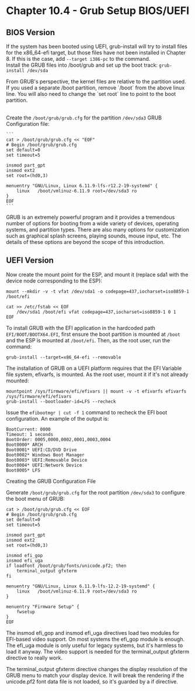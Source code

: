 # Chapter 10.4 - Grub Setup BIOS/UEFI

## BIOS Version

If the system has been booted using UEFI, grub-install will try to install files for the x86_64-efi target,
but those files have not been installed in Chapter 8. If this is the case, add `--target i386-pc` to the command.
<br>
Install the GRUB files into /boot/grub and set up the boot track: `grub-install /dev/sda`

<p>From GRUB's perspective, the kernel files are relative to the partition used. If you used a separate /boot partition, remove `/boot` from the above linux line. You will also need to change the `set root` line to point to the boot partition.</p>

<br>Create the `/boot/grub/grub.cfg` for the partition `/dev/sda3` GRUB Configuration file:

    ```
    cat > /boot/grub/grub.cfg << "EOF"
    # Begin /boot/grub/grub.cfg
    set default=0
    set timeout=5

    insmod part_gpt
    insmod ext2
    set root=(hd0,3)

    menuentry "GNU/Linux, Linux 6.11.9-lfs-r12.2-19-systemd" {
        linux   /boot/vmlinuz-6.11.9 root=/dev/sda3 ro
    }
    EOF
    ```
    
<p>GRUB is an extremely powerful program and it provides a tremendous number of options for booting from a wide variety of devices, operating systems, and partition types. There are also many options for customization such as graphical splash screens, playing sounds, mouse input, etc. The details of these options are beyond the scope of this introduction.</p>

## UEFI Version

Now create the mount point for the ESP, and mount it (replace sda1 with the device node corresponding to the ESP):

    mount --mkdir -v -t vfat /dev/sda1 -o codepage=437,iocharset=iso8859-1 /boot/efi

    cat >> /etc/fstab << EOF
        /dev/sda1 /boot/efi vfat codepage=437,iocharset=iso8859-1 0 1
    EOF
    
To install GRUB with the EFI application in the hardcoded path `EFI/BOOT/BOOTX64.EFI`, first ensure the boot partition is mounted at `/boot` and the ESP is mounted at `/boot/efi`. Then, as the root user, run the command:

    grub-install --target=x86_64-efi --removable
    
The installation of GRUB on a UEFI platform requires that the EFI Variable file system, efivarfs, is mounted. As the root user, mount it if it's not already mounted: 

    mountpoint /sys/firmware/efi/efivars || mount -v -t efivarfs efivarfs /sys/firmware/efi/efivars
    grub-install --bootloader-id=LFS --recheck
    
Issue the `efibootmgr | cut -f 1` command to recheck the EFI boot configuration. An example of the output is:

    BootCurrent: 0000
    Timeout: 1 seconds
    BootOrder: 0005,0000,0002,0001,0003,0004
    Boot0000* ARCH
    Boot0001* UEFI:CD/DVD Drive
    Boot0002* Windows Boot Manager
    Boot0003* UEFI:Removable Device
    Boot0004* UEFI:Network Device
    Boot0005* LFS
    
 Creating the GRUB Configuration File

Generate `/boot/grub/grub.cfg` for the root partition `/dev/sda3` to configure the boot menu of GRUB:

    cat > /boot/grub/grub.cfg << EOF
    # Begin /boot/grub/grub.cfg
    set default=0
    set timeout=5

    insmod part_gpt
    insmod ext2
    set root=(hd0,3)

    insmod efi_gop
    insmod efi_uga
    if loadfont /boot/grub/fonts/unicode.pf2; then
        terminal_output gfxterm
    fi

    menuentry "GNU/Linux, Linux 6.11.9-lfs-12.2-19-systemd" {
        linux   /boot/vmlinuz-6.11.9 root=/dev/sda3 ro
    }

    menuentry "Firmware Setup" {
        fwsetup
    }
    EOF
    
<p>The insmod efi_gop and insmod efi_uga directives load two modules for EFI-based video support. On most systems the efi_gop module is enough. The efi_uga module is only useful for legacy systems, but it's harmless to load it anyway. The video support is needed for the terminal_output gfxterm directive to really work.</p>

<p>The terminal_output gfxterm directive changes the display resolution of the GRUB menu to match your display device. It will break the rendering if the unicode.pf2 font data file is not loaded, so it's guarded by a if directive. </p>

